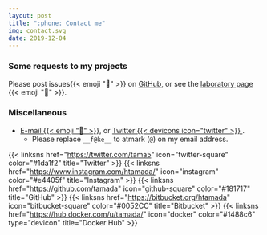 ```yaml
---
layout: post
title: ":phone: Contact me"
img: contact.svg
date: 2019-12-04
---
```


### Some requests to my projects

Please post issues{{< emoji ":speech_balloon:" >}} on [GitHub](https://github.com/tamada/homebrew-brew/issues), or
see the [laboratory page](https://tamadalab.github.io/contact) {{< emoji ":microscope:" >}}. 

### Miscellaneous 

* [E-mail {{< emoji ":e-mail:" >}}](mailto:tamada__f@ke__cafebabe.jp), or [Twitter {{< devicons icon="twitter" >}} ](https://twitter.com/tama5).
     * Please replace `__f@ke__` to atmark (`@`) on my email address.

{{< linksns href="https://twitter.com/tama5"          icon="twitter-square"   color="#1da1f2" title="Twitter" >}}
{{< linksns href="https://www.instagram.com/htamada/" icon="instagram"        color="#e4405f" title="Instagram" >}}
{{< linksns href="https://github.com/tamada"          icon="github-square"    color="#181717" title="GitHub" >}}
{{< linksns href="https://bitbucket.org/htamada"      icon="bitbucket-square" color="#0052CC" title="Bitbucket" >}}
{{< linksns href="https://hub.docker.com/u/tamada/"   icon="docker"           color="#1488c6" type="devicon" title="Docker Hub" >}}
